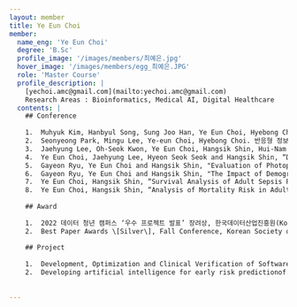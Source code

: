 ```yaml
--- 
layout: member 
title: Ye Eun Choi 
member:
  name_eng: 'Ye Eun Choi'
  degree: 'B.Sc'
  profile_image: '/images/members/최예은.jpg'
  hover_image: '/images/members/egg_최예은.JPG'
  role: 'Master Course'
  profile_description: |
    [yechoi.amc@gmail.com](mailto:yechoi.amc@gmail.com)
    Research Areas : Bioinformatics, Medical AI, Digital Healthcare
  contents: |
    ## Conference
    
    1.  Muhyuk Kim, Hanbyul Song, Sung Joo Han, Ye Eun Choi, Hyebong Choi, Taejin Ahn. Differentially Expressed Genes Analysis of cancer developed by user centered web interface. "The 17th KOGO Winter Symposium," 한국유전체학회(KOGO), Seoul, Korea, Jan. 2021 - Conference poster
    2.  Seonyeong Park, Mingu Lee, Ye-eun Choi, Hyebong Choi. 반응형 정보 시각화를 통한 정보 전달의 효율성: 코로나 19 감염증 확산과 방역 정책을 중심으로. "한국HCI학회 학술대회," 한국HCI학회, Seoul, Korea, Jan. 2021 - Conference paper
    3.  Jaehyung Lee, Oh-Seok Kwon, Ye Eun Choi, Hangsik Shin, Hui-Nam Pak, “Atrial Fibrillation Diagnosis Using Machine Learning: Leveraging Minimal Health Data from UK Biobank,” IEEE EMBS International Conference on Data Science and Engineering in Healthcare, Medicine & Biology, Malta, 07-09 Dec 2023 - Conference poster
    4.  Ye Eun Choi, Jaehyung Lee, Hyeon Seok Seok and Hangsik Shin, “Demographics and Comorbidities as an Atrial Fibrillation Risk Factor: a Retrospective Study in Koreans,” The 46th Annual International Conference of the IEEE Engineering in Medicine and Biology Society (EMBC), Orlando, Florida, USA, 15-19 July 2024 - Conference poster
    5.  Gayeon Ryu, Ye Eun Choi and Hangsik Shin, "Evaluation of Photoplethysmogram-based Vascular Age Estimation Models," CICS'24 Conference on Information and Control Systems , Kumho Tongyeong Marina Resort, Tongyeong, Republic of Korea, 23-26 Oct 2024 - Oral Presentation
    6.  Gayeon Ryu, Ye Eun Choi and Hangsik Shin, "The Impact of Demographic Characteristics and Comorbidities on the Incidence of Atrial Fibrillation," The 64th Korea Society of Medical and Biological Engineering Fall Conference 2024, Swiss Grand Hotel, Seoul, Republic of Korea, 07-09 Nov 2024 - Oral Presentation
    7.  Ye Eun Choi, Hangsik Shin, “Survival Analysis of Adult Sepsis Patients based on Demographics and Underlying Diseases,” The 64th Korea Society of Medical and Biological Engineering Fall Conference 2024, Swiss Grand Hotel, Seoul, Republic of Korea, 07-09 Nov 2024 - Conference poster
    8.  Ye Eun Choi, Hangsik Shin, “Analysis of Mortality Risk in Adult Sepsis Patients based on Demographics and Underlying Diseases,” The 64th Korea Society of Medical and Biological Engineering Fall Conference 2024, Swiss Grand Hotel, Seoul, Republic of Korea, 07-09 Nov 2024 - Conference poster
    
    ## Award
    
    1.  2022 데이터 청년 캠퍼스 ‘우수 프로젝트 발표’ 장려상, 한국데이터산업진흥원(Korea Data Agency), Korea (Sep. 2022)
    2.  Best Paper Awards \[Silver\], Fall Conference, Korean Society of Medical and Biological Engineering, Korea (Nov. 2024)
    
    ## Project
    
    1.  Development, Optimization and Clinical Verification of Software for Early Diagnosis and Prognosis of Atrial Fibrillation Integrating Gene, Electrocardiogram and Clinical Information Based on Artificial Intelligence, Ministry of Health and Wellfare (MOHW), Korea (Apr. 2021 - Dec. 2023)
    2.  Developing artificial intelligence for early risk predictionof atrial fibrillation using clinical information, Asan Medical Center, Korea (Jan. 2024 - Dec. 2025)
    
    
--- 
```

